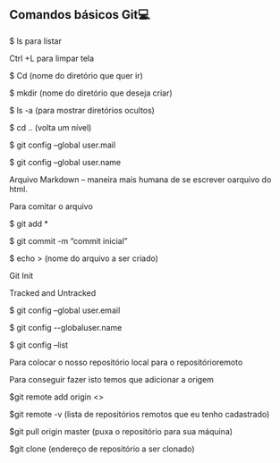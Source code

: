 ## Comandos básicos Git:computer:

$ ls para listar

Ctrl +L para limpar tela

$ Cd (nome do diretório que quer ir)

$ mkdir (nome do diretório que deseja criar)

$ ls -a (para mostrar diretórios ocultos)

$ cd .. (volta um nível)

$ git config –global user.mail 

$ git config –global user.name 

Arquivo Markdown – maneira mais humana de se escrever oarquivo do html.

Para comitar o arquivo

$ git add *

$ git commit -m “commit inicial”

$ echo > (nome do arquivo a ser criado)

Git Init

Tracked and Untracked

$ git config –global user.email

$ git config  --globaluser.name 

$ git config –list

Para colocar o nosso repositório local para o repositórioremoto

Para conseguir fazer isto temos que adicionar a origem

$git remote add origin <>

$git remote -v (lista de repositórios remotos que eu tenho cadastrado)

$git pull origin master (puxa o repositório para sua máquina)

$git clone (endereço de repositório a ser clonado)

 